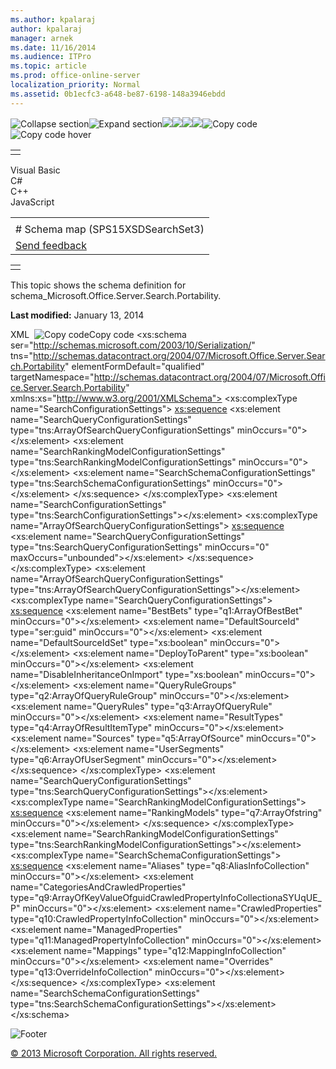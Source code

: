 ```yaml
---
ms.author: kpalaraj
author: kpalaraj
manager: arnek
ms.date: 11/16/2014
ms.audience: ITPro
ms.topic: article
ms.prod: office-online-server
localization_priority: Normal
ms.assetid: 0b1ecfc3-a648-be87-6198-148a3946ebdd
---
```


![Collapse
section](../icons/collapse_all.gif "Collapse section")![Expand
section](../icons/expand_all.gif "Expand section")![](../icons/collapse_all.gif)![](../icons/expand_all.gif)![](../icons/dropdown.gif)![](../icons/dropdownHover.gif)![Copy
code](../icons/copycode.gif "Copy code")![Copy code
hover](../icons/copycodeHighlight.gif "Copy code hover")
<table>
<tbody>
<tr class="odd">
<td align="left"></td>
</tr>
</tbody>
</table>

Visual Basic  
C\#  
C++  
JavaScript  

<table>
<tbody>
<tr class="odd">
<td align="left"><span id="runningHeaderText"></span></td>
</tr>
<tr class="even">
<td align="left"># Schema map (SPS15XSDSearchSet3)</td>
</tr>
<tr class="odd">
<td align="left"><span id="headfeedbackarea" class="feedbackhead"><a href="javascript:SubmitFeedback(&#39;docthis@Microsoft.com&#39;,&#39;&#39;,&#39;&#39;,&#39;&#39;,&#39;1.0.18082.1225&#39;,&#39;%0\dThank%20you%20for%20your%20feedback.%20The%20developer%20writing%20teams%20use%20your%20feedback%20to%20improve%20documentation.%20While%20we%20are%20reviewing%20your%20feedback,%20we%20may%20send%20you%20e-mail%20to%20ask%20for%20clarification%20or%20feedback%20on%20a%20solution.%20We%20do%20not%20use%20your%20e-mail%20address%20for%20any%20other%20purpose%20and%20we%20delete%20it%20after%20we%20finish%20our%20review.%0\AFor%20further%20information%20about%20the%20privacy%20policies%20of%20Microsoft,%20please%20see%20http://privacy.microsoft.com/en-us/default.aspx.%0\A%0\d&#39;,&#39;Customer%20feedback&#39;);">Send feedback</a></span></td>
</tr>
</tbody>
</table>

<table>
<colgroup>
<col width="100%" />
</colgroup>
<tbody>
<tr class="odd">
<td align="left"></td>
</tr>
</tbody>
</table>

This topic shows the schema definition for <span
class="keyword">schema\_Microsoft.Office.Server.Search.Portability</span>.

**Last modified:** January 13, 2014

<span codelanguage="xmlLang"></span>
XML 
<span class="copyCode" onclick="CopyCode(this)"
onkeypress="CopyCode_CheckKey(this, event)"
onmouseover="ChangeCopyCodeIcon(this)"
onmouseout="ChangeCopyCodeIcon(this)" tabindex="0">![Copy
code](../icons/copycode.gif "Copy code")Copy code</span>
    <xs:schema ser="http://schemas.microsoft.com/2003/10/Serialization/" tns="http://schemas.datacontract.org/2004/07/Microsoft.Office.Server.Search.Portability" elementFormDefault="qualified" targetNamespace="http://schemas.datacontract.org/2004/07/Microsoft.Office.Server.Search.Portability" xmlns:xs="http://www.w3.org/2001/XMLSchema">
        <xs:complexType name="SearchConfigurationSettings">
            <xs:sequence>
                <xs:element name="SearchQueryConfigurationSettings" type="tns:ArrayOfSearchQueryConfigurationSettings" minOccurs="0"></xs:element>
                <xs:element name="SearchRankingModelConfigurationSettings" type="tns:SearchRankingModelConfigurationSettings" minOccurs="0"></xs:element>
                <xs:element name="SearchSchemaConfigurationSettings" type="tns:SearchSchemaConfigurationSettings" minOccurs="0"></xs:element>
            </xs:sequence>
        </xs:complexType>
        <xs:element name="SearchConfigurationSettings" type="tns:SearchConfigurationSettings"></xs:element>
        <xs:complexType name="ArrayOfSearchQueryConfigurationSettings">
            <xs:sequence>
                <xs:element name="SearchQueryConfigurationSettings" type="tns:SearchQueryConfigurationSettings" minOccurs="0" maxOccurs="unbounded"></xs:element>
            </xs:sequence>
        </xs:complexType>
        <xs:element name="ArrayOfSearchQueryConfigurationSettings" type="tns:ArrayOfSearchQueryConfigurationSettings"></xs:element>
        <xs:complexType name="SearchQueryConfigurationSettings">
            <xs:sequence>
                <xs:element name="BestBets" type="q1:ArrayOfBestBet" minOccurs="0"></xs:element>
                <xs:element name="DefaultSourceId" type="ser:guid" minOccurs="0"></xs:element>
                <xs:element name="DefaultSourceIdSet" type="xs:boolean" minOccurs="0"></xs:element>
                <xs:element name="DeployToParent" type="xs:boolean" minOccurs="0"></xs:element>
                <xs:element name="DisableInheritanceOnImport" type="xs:boolean" minOccurs="0"></xs:element>
                <xs:element name="QueryRuleGroups" type="q2:ArrayOfQueryRuleGroup" minOccurs="0"></xs:element>
                <xs:element name="QueryRules" type="q3:ArrayOfQueryRule" minOccurs="0"></xs:element>
                <xs:element name="ResultTypes" type="q4:ArrayOfResultItemType" minOccurs="0"></xs:element>
                <xs:element name="Sources" type="q5:ArrayOfSource" minOccurs="0"></xs:element>
                <xs:element name="UserSegments" type="q6:ArrayOfUserSegment" minOccurs="0"></xs:element>
            </xs:sequence>
        </xs:complexType>
        <xs:element name="SearchQueryConfigurationSettings" type="tns:SearchQueryConfigurationSettings"></xs:element>
        <xs:complexType name="SearchRankingModelConfigurationSettings">
            <xs:sequence>
                <xs:element name="RankingModels" type="q7:ArrayOfstring" minOccurs="0"></xs:element>
            </xs:sequence>
        </xs:complexType>
        <xs:element name="SearchRankingModelConfigurationSettings" type="tns:SearchRankingModelConfigurationSettings"></xs:element>
        <xs:complexType name="SearchSchemaConfigurationSettings">
            <xs:sequence>
                <xs:element name="Aliases" type="q8:AliasInfoCollection" minOccurs="0"></xs:element>
                <xs:element name="CategoriesAndCrawledProperties" type="q9:ArrayOfKeyValueOfguidCrawledPropertyInfoCollectionaSYUqUE_P" minOccurs="0"></xs:element>
                <xs:element name="CrawledProperties" type="q10:CrawledPropertyInfoCollection" minOccurs="0"></xs:element>
                <xs:element name="ManagedProperties" type="q11:ManagedPropertyInfoCollection" minOccurs="0"></xs:element>
                <xs:element name="Mappings" type="q12:MappingInfoCollection" minOccurs="0"></xs:element>
                <xs:element name="Overrides" type="q13:OverrideInfoCollection" minOccurs="0"></xs:element>
            </xs:sequence>
        </xs:complexType>
        <xs:element name="SearchSchemaConfigurationSettings" type="tns:SearchSchemaConfigurationSettings"></xs:element>
    </xs:schema>

![Footer](../icons/footer.gif "Footer")

[© 2013 Microsoft Corporation. All rights
reserved.](office-2013-documentation-copyright-notice.htm)



